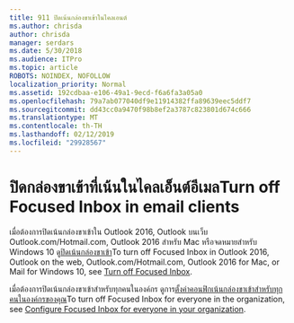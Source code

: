 ```yaml
---
title: 911 ปิดเน้นกล่องขาเข้าในไคลเอนต์
ms.author: chrisda
author: chrisda
manager: serdars
ms.date: 5/30/2018
ms.audience: ITPro
ms.topic: article
ROBOTS: NOINDEX, NOFOLLOW
localization_priority: Normal
ms.assetid: 192cdbaa-e106-49a1-9ecd-f6a6fa3a05a0
ms.openlocfilehash: 79a7ab077040df9e11914382ffa89639eec5ddf7
ms.sourcegitcommit: dd43cc0a9470f98b8ef2a3787c823801d674c666
ms.translationtype: MT
ms.contentlocale: th-TH
ms.lasthandoff: 02/12/2019
ms.locfileid: "29928567"
---
```

# <a name="turn-off-focused-inbox-in-email-clients"></a><span data-ttu-id="86c61-102">ปิดกล่องขาเข้าที่เน้นในไคลเอ็นต์อีเมล</span><span class="sxs-lookup"><span data-stu-id="86c61-102">Turn off Focused Inbox in email clients</span></span>

<span data-ttu-id="86c61-103">เมื่อต้องการปิดเน้นกล่องขาเข้าใน Outlook 2016, Outlook บนเว็บ Outlook.com/Hotmail.com, Outlook 2016 สำหรับ Mac หรือจดหมายสำหรับ Windows 10 ดู[ปิดเน้นกล่องขาเข้า](https://support.office.com/article/f714d94d-9e63-4217-9ccb-6cb2986aa1b2.aspx)</span><span class="sxs-lookup"><span data-stu-id="86c61-103">To turn off Focused Inbox in Outlook 2016, Outlook on the web, Outlook.com/Hotmail.com, Outlook 2016 for Mac, or Mail for Windows 10, see [Turn off Focused Inbox](https://support.office.com/article/f714d94d-9e63-4217-9ccb-6cb2986aa1b2.aspx).</span></span>
  
<span data-ttu-id="86c61-104">เมื่อต้องการปิดเน้นกล่องขาเข้าสำหรับทุกคนในองค์กร ดูการ[ตั้งค่าคอนฟิกเน้นกล่องขาเข้าสำหรับทุกคนในองค์กรของคุณ](https://support.office.com/article/613a845c-4b71-41de-b331-acdcf5b6625d.aspx)</span><span class="sxs-lookup"><span data-stu-id="86c61-104">To turn off Focused Inbox for everyone in the organization, see [Configure Focused Inbox for everyone in your organization](https://support.office.com/article/613a845c-4b71-41de-b331-acdcf5b6625d.aspx).</span></span>
  

